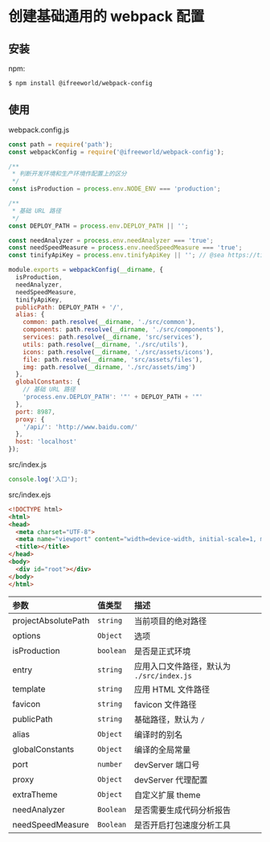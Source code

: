 # 创建基础通用的 webpack 配置

## 安装

npm:

```shell
$ npm install @ifreeworld/webpack-config
```

## 使用

webpack.config.js
```javascript
const path = require('path');
const webpackConfig = require('@ifreeworld/webpack-config');

/**
 * 判断开发环境和生产环境作配置上的区分
 */
const isProduction = process.env.NODE_ENV === 'production';

/**
 * 基础 URL 路径
 */
const DEPLOY_PATH = process.env.DEPLOY_PATH || '';

const needAnalyzer = process.env.needAnalyzer === 'true';
const needSpeedMeasure = process.env.needSpeedMeasure === 'true';
const tinifyApiKey = process.env.tinifyApiKey || ''; // @sea https://tinypng.com/developers

module.exports = webpackConfig(__dirname, {
  isProduction,
  needAnalyzer,
  needSpeedMeasure,
  tinifyApiKey,
  publicPath: DEPLOY_PATH + '/',
  alias: {
    common: path.resolve(__dirname, './src/common'),
    components: path.resolve(__dirname, './src/components'),
    services: path.resolve(__dirname, 'src/services'),
    utils: path.resolve(__dirname, './src/utils'),
    icons: path.resolve(__dirname, './src/assets/icons'),
    file: path.resolve(__dirname, 'src/assets/files'),
    img: path.resolve(__dirname, './src/assets/img')
  },
  globalConstants: {
    // 基础 URL 路径
    'process.env.DEPLOY_PATH': '"' + DEPLOY_PATH + '"'
  },
  port: 8987,
  proxy: {
    '/api/': 'http://www.baidu.com/'
  },
  host: 'localhost'
});
```

src/index.js
```javascript
console.log('入口');
```

src/index.ejs
```html
<!DOCTYPE html>
<html>
<head>
  <meta charset="UTF-8">
  <meta name="viewport" content="width=device-width, initial-scale=1, maximum-scale=1, minimum-scale=1, user-scalable=no" />
  <title></title>
</head>
<body>
  <div id="root"></div>
</body>
</html>
```

| 参数 | 值类型 | 描述 |
| :-- | :-- | :-- |
| projectAbsolutePath | `string` | 当前项目的绝对路径 |
| options | `Object` | 选项 |
| isProduction | `boolean` | 是否是正式环境 |
| entry | `string` | 应用入口文件路径，默认为 `./src/index.js` |
| template | `string` | 应用 HTML 文件路径 |
| favicon | `string` | favicon 文件路径 |
| publicPath | `string` | 基础路径，默认为 `/` |
| alias | `Object` | 编译时的别名 |
| globalConstants | `Object` | 编译的全局常量 |
| port | `number` | devServer 端口号 |
| proxy | `Object` | devServer 代理配置 |
| extraTheme | `Object` | 自定义扩展 theme |
| needAnalyzer | `Boolean` | 是否需要生成代码分析报告 |
| needSpeedMeasure | `Boolean` | 是否开启打包速度分析工具 |
